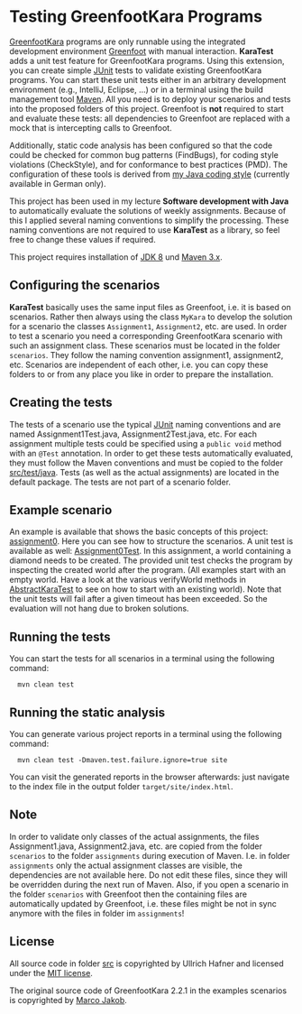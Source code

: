 Testing GreenfootKara Programs
==============================

[GreenfootKara](http://code.makery.ch/library/greenfoot-kara/) programs are only runnable using the integrated 
development environment [Greenfoot](www.greenfoot.org/) with manual interaction. **KaraTest** adds a unit test feature 
for GreenfootKara programs. Using this extension, you can create simple [JUnit](http://junit.org/) tests to validate
existing GreenfootKara programs. You can start these unit tests either in an arbitrary development environment 
(e.g., IntelliJ, Eclipse, ...) or in a terminal using the build management tool [Maven](http://maven.apache.org/). 
All you need is to deploy your scenarios and tests into the proposed folders of this project. 
Greenfoot is **not** required to start and evaluate these tests: all dependencies to Greenfoot are replaced with a 
mock that is intercepting calls to Greenfoot.

Additionally, static code analysis has been configured so that the code could be checked for common bug patterns 
(FindBugs), for coding style violations (CheckStyle), and for conformance to best practices (PMD). 
The configuration of these tools is derived from [my Java coding style](https://github.com/uhafner/codingstyle) 
(currently available in German only).

This project has been used in my lecture **Software development with Java** to automatically evaluate the solutions of 
weekly assignments. Because of this I applied several naming conventions to simplify the processing. These naming 
conventions are not required to use **KaraTest** as a library, so feel free to change these values if required.

This project requires installation of [JDK 8](http://www.java.com) und [Maven 3.x](http://maven.apache.org/).

## Configuring the scenarios

**KaraTest** basically uses the same input files as Greenfoot, i.e. it is based on scenarios. Rather then always using 
the class `MyKara` to develop the solution for a scenario the classes `Assignment1`, `Assignment2`, etc. are used.  In 
order to test a scenario you need a corresponding GreenfootKara scenario with such an assignment class. These 
scenarios must be located in the folder `scenarios`. They follow the naming convention assignment1, assignment2, etc.
Scenarios are independent of each other, i.e. you can copy these folders to or from any place you
like in order to prepare the installation.

## Creating the tests 

The tests of a scenario use the typical [JUnit](http://junit.org/) naming conventions and are named 
Assignment1Test.java, Assignment2Test.java, etc. For each assignment multiple tests could be specified
using a `public void` method with an `@Test` annotation. In order to get these tests automatically evaluated, they 
must follow the Maven conventions and must be copied to the folder [src/test/java](../master/src/test/java). Tests 
(as well as the actual assignments) are located in the default package. The tests are not part of a scenario folder.
 
## Example scenario
 
An example is available that shows the basic concepts of this project: [assignment0](../master/scenarios/assignment0). 
Here you can see how to structure the scenarios. A unit test is available as well:
[Assignment0Test](../master/src/test/java/Assignment0Test.java). 
In this assignment, a world containing a diamond needs to be created. The provided unit test checks the program
by inspecting the created world after the program. (All examples start with an empty world. Have a look at the various
verifyWorld methods in [AbstractKaraTest](../master/src/main/java/AbstractKaraTest.java) to see on how to start with 
an existing world). Note that the unit tests will fail after a given timeout has been exceeded. So the evaluation will 
not hang due to broken solutions. 
 
## Running the tests 

You can start the tests for all scenarios in a terminal using the following command:

```
  mvn clean test
```

## Running the static analysis

You can generate various project reports in a terminal using the following command:
 
```
  mvn clean test -Dmaven.test.failure.ignore=true site
```

You can visit the generated reports in the browser afterwards: just navigate to the index file in the output folder 
`target/site/index.html`. 

## Note

In order to validate only classes of the actual assignments, the files Assignment1.java, Assignment2.java, etc. 
are copied from the folder `scenarios` to the folder `assignments` during execution of Maven. 
I.e. in folder `assignments` only the actual assignment classes are visible, the dependencies are not available here. Do
not edit these files, since they will be overridden during the next run of Maven. Also, if you open a scenario 
in the folder `scenarios` with Greenfoot then the containing files are automatically updated by Greenfoot, i.e. these 
files might be not in sync anymore with the files in folder im `assignments`!

## License

All source code in folder [src](../master/src/) is copyrighted by Ullrich Hafner and licensed under the [MIT license](http://opensource.org/licenses/MIT).

The original source code of GreenfootKara 2.2.1 in the examples scenarios is copyrighted by  [Marco Jakob](http://code.makery.ch).
